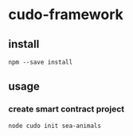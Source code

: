# cudo-framework

## install
```
npm --save install
```

## usage
### create smart contract project
```
node cudo init sea-animals
```
